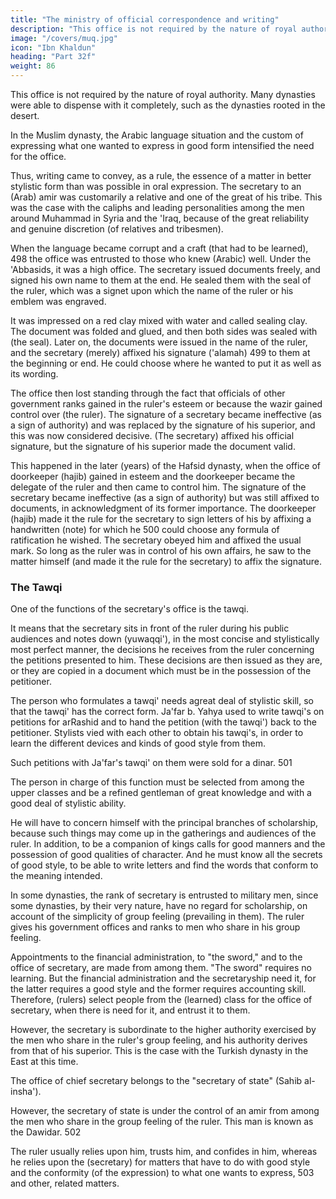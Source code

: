 ```yaml
---
title: "The ministry of official correspondence and writing"
description: "This office is not required by the nature of royal authority. Many dynasties were able to dispense with it completely, such as the dynasties rooted in the desert"
image: "/covers/muq.jpg"
icon: "Ibn Khaldun"
heading: "Part 32f"
weight: 86
---
```




<!-- ### The ministry (diwan) of (official) correspondence and writing  -->

This office is not required by the nature of royal authority. Many dynasties were able to dispense with it completely, such as the dynasties rooted in the desert<!-- and which were not affected by the refinements of sedentary culture and high development of the crafts -->.

In the Muslim dynasty, the Arabic language situation and the custom of expressing what one wanted to express in good form intensified the need for the office. 

Thus, writing came to convey, as a rule, the essence of a matter in better stylistic form than was possible in oral expression. The secretary to an (Arab) amir was customarily a relative and one of the great of his tribe. This was the case with the caliphs and leading personalities among the men around Muhammad in Syria and the 'Iraq, because of the great reliability and genuine discretion (of relatives and tribesmen).

When the language became corrupt and a craft (that had to be learned), 498 the office was entrusted to those who knew (Arabic) well. Under the 'Abbasids, it was a high office. The secretary issued documents freely, and signed his own name to them at the end. He sealed them with the seal of the ruler, which was a signet upon which the name of the ruler or his emblem was engraved. 

It was impressed on a red clay mixed with water and called sealing clay. The document was folded and
glued, and then both sides was sealed with (the seal). Later on, the documents were
issued in the name of the ruler, and the secretary (merely) affixed his signature
('alamah) 499 to them at the beginning or end. He could choose where he wanted to
put it as well as its wording.

The office then lost standing through the fact that officials of other government ranks gained in the ruler's esteem or because the wazir gained control over (the ruler). The signature of a secretary became ineffective (as a sign of authority) and was replaced by the signature of his superior, and this was now considered decisive. (The secretary) affixed his official signature, but the signature of his superior made the document valid. 

This happened in the later (years) of the Hafsid dynasty, when the office of doorkeeper (hajib) gained in esteem and the doorkeeper became the delegate of the ruler and then came to control him. The signature of the secretary became ineffective (as a sign of authority) but was still affixed to documents, in acknowledgment of its former importance. The doorkeeper (hajib) made it the rule for the secretary to sign letters of his by affixing a handwritten (note) for which he 500 could choose any formula of ratification he wished. The secretary obeyed him and affixed the usual mark. So long as the ruler was in control of his own affairs, he saw to the matter himself (and made it the rule
for the secretary) to affix the signature.


### The Tawqi

One of the functions of the secretary's office is the tawqi. 

It means that the secretary sits in front of the ruler during his public audiences and notes down
(yuwaqqi'), in the most concise and stylistically most perfect manner, the decisions he receives from the ruler concerning the petitions presented to him. These decisions are then issued as they are, or they are copied in a document which must be in the possession of the petitioner. 

The person who formulates a tawqi' needs agreat deal of stylistic skill, so that the tawqi' has the correct form. Ja'far b. Yahya used to write tawqi's on petitions for arRashid and to hand the petition (with the tawqi') back to the petitioner. Stylists vied with each other to obtain his tawqi's, in order to learn the different devices and kinds of good style from them. 

Such petitions with Ja'far's tawqi' on them were sold for a dinar. 501

The person in charge of this function must be selected from among the upper classes and be a refined gentleman of great knowledge and with a good deal of stylistic ability. 

He will have to concern himself with the principal branches of scholarship, because such things may come up in the gatherings and audiences of the ruler. In addition, to be a companion of kings calls
for good manners and the possession of good qualities of character. And he must
know all the secrets of good style, to be able to write letters and find the words that
conform to the meaning intended.

In some dynasties, the rank of secretary is entrusted to military men, since some dynasties, by their very nature, have no regard for scholarship, on account of the simplicity of group feeling (prevailing in them). The ruler gives his government offices and ranks to men who share in his group feeling. 

Appointments to the financial administration, to "the sword," and to the office of secretary, are made from among them. "The sword" requires no learning. But the financial administration and the secretaryship need it, for the latter requires a good style and the former requires accounting skill. Therefore, (rulers) select people from the (learned) class for the office of secretary, when there is need for it, and entrust it to them. 

However, the secretary is subordinate to the higher authority exercised by the men who share in the ruler's group feeling, and his authority derives from that of his superior. This is the case with the Turkish dynasty in the East at this time. 

The office of chief secretary belongs to the "secretary of state" (Sahib al-insha').

However, the secretary of state is under the control of an amir from among the men who share in the group feeling of the ruler. This man is known as the Dawidar. 502

The ruler usually relies upon him, trusts him, and confides in him, whereas he relies upon the (secretary) for matters that have to do with good style and the conformity (of the expression) to what one wants to express, 503 and other, related matters.


